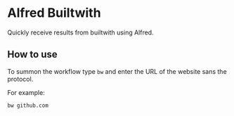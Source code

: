 # Alfred Builtwith

Quickly receive results from builtwith using Alfred.

## How to use

To summon the workflow type `bw` and enter the URL of the website sans the protocol. 

For example:
```
bw github.com
```
